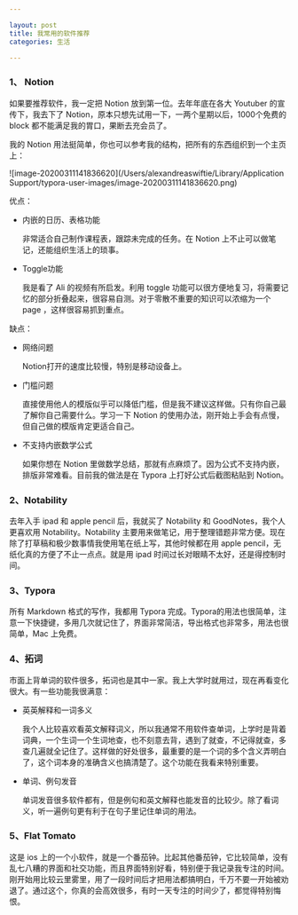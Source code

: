 ```yaml
---

layout: post
title: 我常用的软件推荐
categories: 生活

---
```




### 1、 Notion

如果要推荐软件，我一定把 Notion 放到第一位。去年年底在各大 Youtuber 的宣传下，我去下了 Notion，原本只想先试用一下，一两个星期以后，1000个免费的 block 都不能满足我的胃口，果断去充会员了。

我的 Notion 用法挺简单，你也可以参考我的结构，把所有的东西组织到一个主页上：

![image-20200311141836620](/Users/alexandreaswiftie/Library/Application Support/typora-user-images/image-20200311141836620.png)

优点：

- 内嵌的日历、表格功能

  非常适合自己制作课程表，跟踪未完成的任务。在 Notion 上不止可以做笔记，还能组织生活上的琐事。

- Toggle功能

  我是看了 Ali 的视频有所启发。利用 toggle 功能可以很方便地复习，将需要记忆的部分折叠起来，很容易自测。对于零散不重要的知识可以浓缩为一个 page ，这样很容易抓到重点。

缺点：

- 网络问题

  Notion打开的速度比较慢，特别是移动设备上。

- 门槛问题

  直接使用他人的模版似乎可以降低门槛，但是我不建议这样做。只有你自己最了解你自己需要什么。学习一下 Notion 的使用办法，刚开始上手会有点慢，但自己做的模版肯定更适合自己。

- 不支持内嵌数学公式

  如果你想在 Notion 里做数学总结，那就有点麻烦了。因为公式不支持内嵌，排版非常难看。目前我的做法是在 Typora 上打好公式后截图粘贴到 Notion。

### 2、Notability

去年入手 ipad 和 apple pencil 后，我就买了 Notability 和 GoodNotes，我个人更喜欢用 Notability。Notability 主要用来做笔记，用于整理错题非常方便。现在除了打草稿和极少数事情我使用笔在纸上写，其他时候都在用 apple pencil，无纸化真的方便了不止一点点。就是用 ipad 时间过长对眼睛不太好，还是得控制时间。

### 3、Typora

所有 Markdown 格式的写作，我都用 Typora 完成。Typora的用法也很简单，注意一下快捷键，多用几次就记住了，界面非常简洁，导出格式也非常多，用法也很简单，Mac 上免费。

### 4、拓词

市面上背单词的软件很多，拓词也是其中一家。我上大学时就用过，现在再看变化很大。有一些功能我很满意：

- 英英解释和一词多义

  我个人比较喜欢看英文解释词义，所以我通常不用软件查单词，上学时是背着词典，一个生词一个生词地查，也不刻意去背，遇到了就查，不记得就查，多查几遍就全记住了。这样做的好处很多，最重要的是一个词的多个含义弄明白了，这个词本身的准确含义也搞清楚了。这个功能在我看来特别重要。

- 单词、例句发音

  单词发音很多软件都有，但是例句和英文解释也能发音的比较少。除了看词义，听一遍例句更有利于在句子里记住单词的用法。

### 5、Flat Tomato

这是 ios 上的一个小软件，就是一个番茄钟。比起其他番茄钟，它比较简单，没有乱七八糟的界面和社交功能，而且界面特别好看，特别便于我记录我专注的时间。刚开始用比较云里雾里，用了一段时间后才把用法都搞明白，千万不要一开始被劝退了。通过这个，你真的会高效很多，有时一天专注的时间少了，都觉得特别悔恨。